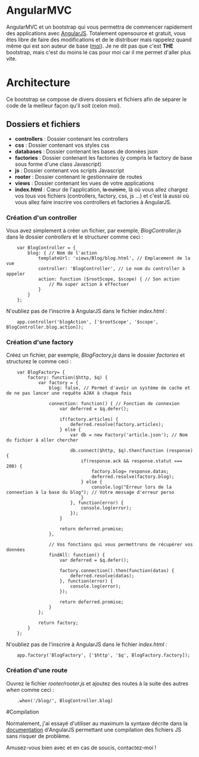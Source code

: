 # AngularMVC

AngularMVC et un bootstrap qui vous permettra de commencer rapidement des applications avec [AngularJS](https://angularjs.org/).
Totalement opensource et gratuit, vous êtes libre de faire des modifications et de le distribuer mais rappelez quand même qui est son auteur de base ([moi](http://www.babeuloula.fr/)).
Je ne dit pas que c'est **THE** bootstrap, mais c'est du moins le cas pour moi car il me permet d'aller plus vite.

# Architecture

Ce bootstrap se compose de divers dossiers et fichiers afin de séparer le code de la meilleur façon qu'il soit (celon moi).

## Dossiers et fichiers

- **controllers** : Dossier contenant les controllers
- **css** : Dossier contenant vos styles css
- **databases** : Dossier contenant les bases de données json
- **factories** : Dossier contenant les factories (y compris le factory de base sous forme d'une class Javascript)
- **js** : Dossier contenant vos scripts Javascript
- **rooter** : Dossier contenant le gestionnaire de routes
- **views** : Dossier contenant les vues de votre applications
- **index.html** : Cœur de l'application, ~~la cuisine~~,  là où vous allez chargez vos tous vos fichiers (controllers, factory, css, js ...) et c'est là aussi où vous allez faire inscrire vos controllers et factories à AngularJS.

### Création d'un controller

Vous avez simplement à créer un fichier, par exemple, *BlogController.js* dans le dossier *controllers* et le structurer comme ceci :

```
    var BlogController = {
	    blog: { // Nom de l'action
	        templateUrl: 'views/Blog/blog.html', // Emplacement de la vue
	        controller: 'BlogController', // Le nom du controller à appeler
	        action: function ($rootScope, $scope) { // Son action
	            // Ma super action à effectuer
	        }
	    }
	};
```

 N'oubliez pas de l'inscrire à AngularJS dans le fichier *index.html* :
 
```
    app.controller('blogAction', ['$rootScope', '$scope', BlogController.blog.action]);
```

### Création d'une factory

Créez un fichier, par exemple, *BlogFactory.js* dans le dossier *factories* et structurez le comme ceci : 

```
    var BlogFactory= {
	    factory: function($http, $q) {
	        var factory = {
	            blog: false, // Permet d'avoir un système de cache et de ne pas lancer une requête AJAX à chaque fois
	
	            connection: function() { // Fonction de connexion
	                var deferred = $q.defer();
	
	                if(factory.articles) {
	                    deferred.resolve(factory.articles);
	                } else {
	                    var db = new Factory('article.json'); // Nom du fichier à aller chercher
	
	                    db.connect($http, $q).then(function (response) {
	                        if(response.ack && response.statut === 200) {
	                            factory.blog= response.datas;
	                            deferred.resolve(factory.blog);
	                        } else {
	                            console.log("Erreur lors de la connextion à la base du blog"); // Votre message d'erreur perso
	                        }
	                    }, function(error) {
	                        console.log(error);
	                    });
	                }
	
	                return deferred.promise;
	            },
	
				// Vos fonctions qui vous permettrons de récupérer vos données
	            findAll: function() {
	                var deferred = $q.defer();
	
	                factory.connection().then(function(datas) {
	                    deferred.resolve(datas);
	                }, function(error) {
	                    console.log(error);
	                });
	
	                return deferred.promise;
	            }
	        };
	
	        return factory;
	    }
	};
```

 N'oubliez pas de l'inscrire à AngularJS dans le fichier *index.html* :
 
```
    app.factory('BlogFactory', ['$http', '$q', BlogFactory.factory]);
```

### Création d'une route

Ouvrez le fichier *rooter/rooter.js* et ajoutez des routes à la suite des autres *when* comme ceci :

```
    .when('/blog/', BlogController.blog)
```

#Compilation

Normalement, j'ai essayé d'utiliser au maximum la syntaxe décrite dans la [documentation](https://docs.angularjs.org/api) d'AngularJS permettant une compilation des fichiers JS sans risquer de problème.

Amusez-vous bien avec et en cas de soucis, contactez-moi !